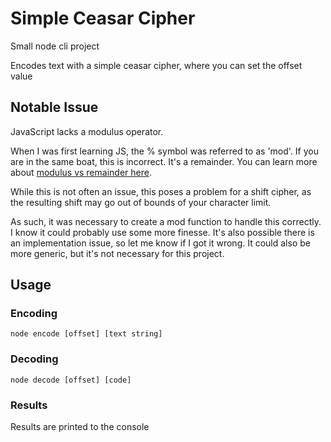# Simple Ceasar Cipher
Small node cli project

Encodes text with a simple ceasar cipher, where you can set the offset value

## Notable Issue
JavaScript lacks a modulus operator.

When I was first learning JS, the % symbol was referred to as 'mod'. If you are in the same boat, this is incorrect. It's a remainder. You can learn more about [modulus vs remainder here](https://dev.to/hamiecod/remainder-vs-modulus-3mc8).

While this is not often an issue, this poses a problem for a shift cipher, as the resulting shift may go out of bounds of your character limit.

As such, it was necessary to create a mod function to handle this correctly. I know it could probably use some more finesse. It's also possible there is an implementation issue, so let me know if I got it wrong. It could also be more generic, but it's not necessary for this project.

## Usage

### Encoding
```
node encode [offset] [text string]
```

### Decoding
```
node decode [offset] [code]
```

### Results
Results are printed to the console
